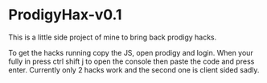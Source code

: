 # ProdigyHax-v0.1
This is a little side project of mine to bring back prodigy hacks.

To get the hacks running copy the JS, open prodigy and login. When your fully in press ctrl shift j to open the console then paste the code and press enter.
Currently only 2 hacks work and the second one is client sided sadly.

